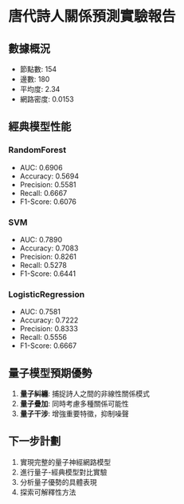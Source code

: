 
# 唐代詩人關係預測實驗報告

## 數據概況
- 節點數: 154
- 邊數: 180
- 平均度: 2.34
- 網路密度: 0.0153

## 經典模型性能


### RandomForest
- AUC: 0.6906
- Accuracy: 0.5694
- Precision: 0.5581
- Recall: 0.6667
- F1-Score: 0.6076


### SVM
- AUC: 0.7890
- Accuracy: 0.7083
- Precision: 0.8261
- Recall: 0.5278
- F1-Score: 0.6441


### LogisticRegression
- AUC: 0.7581
- Accuracy: 0.7222
- Precision: 0.8333
- Recall: 0.5556
- F1-Score: 0.6667


## 量子模型預期優勢

1. **量子糾纏**: 捕捉詩人之間的非線性關係模式
2. **量子疊加**: 同時考慮多種關係可能性
3. **量子干涉**: 增強重要特徵，抑制噪聲

## 下一步計劃

1. 實現完整的量子神經網路模型
2. 進行量子-經典模型對比實驗
3. 分析量子優勢的具體表現
4. 探索可解釋性方法
